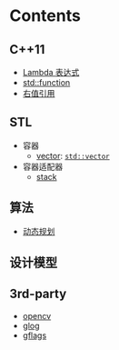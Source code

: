 
# Contents

## C++11
- [Lambda 表达式](./base/lambda.md)
- [std::function](./cxx11/std_function.md)
- [右值引用](./base/lvalue_rvalue.md)
## STL
- 容器 
  - [vector](./STL/vector.md): [`std::vector`](https://en.cppreference.com/w/cpp/container/vector)
- 容器适配器
  - [stack](./STL/stack.md)


## 算法
- [动态规划](./algorithm/DynamicProgramming.md)

## 设计模型


## 3rd-party
- [opencv](./3rd_patry/opencv/opencv.md)
- [glog](./3rd_patry/glog/glog.md)
- [gflags](./3rd_patry/gflags/gflags.md)